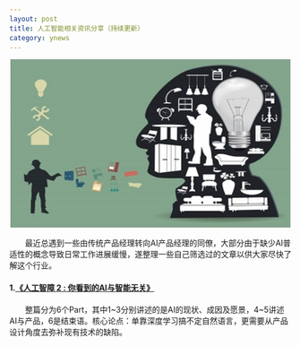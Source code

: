 ```yaml
---
layout: post
title: 人工智能相关资讯分享（持续更新）
category: ynews
---
```


<div align="center">
<img width="500" height="300" src="https://raw.githubusercontent.com/carrylaw/IMG/master/img/sucai42.jpg" /> 
</div> 

&emsp;&emsp;最近总遇到一些由传统产品经理转向AI产品经理的同僚，大部分由于缺少AI普适性的概念导致日常工作进展缓慢，遂整理一些自己筛选过的文章以供大家尽快了解这个行业。          

#### 1.[《人工智障 2 : 你看到的AI与智能无关》](https://www.jiqizhixin.com/articles/2019-01-21-2)      
&emsp;&emsp;整篇分为6个Part，其中1~3分别讲述的是AI的现状、成因及愿景，4~5讲述AI与产品，6是结束语。核心论点：单靠深度学习搞不定自然语言，更需要从产品设计角度去弥补现有技术的缺陷。        
